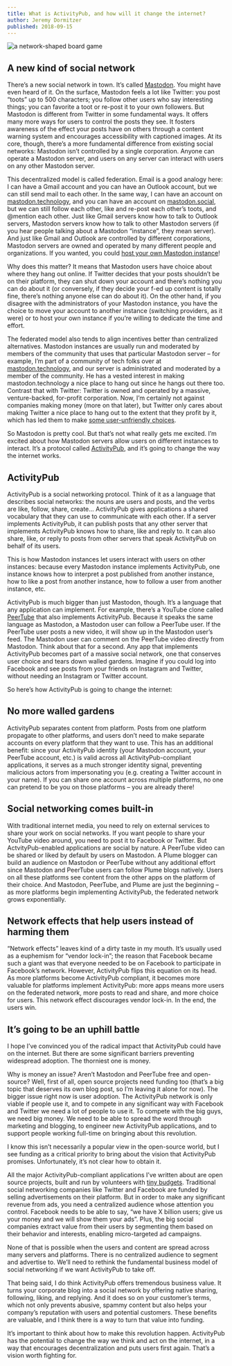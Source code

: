 ```yaml
---
title: What is ActivityPub, and how will it change the internet?
author: Jeremy Dormitzer
published: 2018-09-15
---
```

<img alt="a network-shaped board game" src="/images/board-game.jpg" />

## A new kind of social network

There’s a new social network in town. It’s called [Mastodon](https://joinmastodon.org/). You might have even heard of it. On the surface, Mastodon feels a lot like Twitter: you post “toots” up to 500 characters; you follow other users who say interesting things; you can favorite a toot or re-post it to your own followers. But Mastodon is different from Twitter in some fundamental ways. It offers many more ways for users to control the posts they see. It fosters awareness of the effect your posts have on others through a content warning system and encourages accessibility with captioned images. At its core, though, there’s a more fundamental difference from existing social networks: Mastodon isn’t controlled by a single corporation. Anyone can operate a Mastodon server, and users on any server can interact with users on any other Mastodon server.

This decentralized model is called federation. Email is a good analogy here: I can have a Gmail account and you can have an Outlook account, but we can still send mail to each other. In the same way, I can have an account on [mastodon.technology](https://mastodon.technology/invite/JguyVqcL), and you can have an account on [mastodon.social](https://mastodon.social/), but we can still follow each other, like and re-post each other’s toots, and @mention each other. Just like Gmail servers know how to talk to Outlook servers, Mastodon servers know how to talk to other Mastodon servers (if you hear people talking about a Mastodon “instance”, they mean server). And just like Gmail and Outlook are controlled by different corporations, Mastodon servers are owned and operated by many different people and organizations. If you wanted, you could [host your own Mastodon instance](https://github.com/tootsuite/documentation#running-mastodon)!

Why does this matter? It means that Mastodon users have choice about where they hang out online. If Twitter decides that your posts shouldn’t be on their platform, they can shut down your account and there’s nothing you can do about it (or conversely, if they decide your f-ed up content is totally fine, there’s nothing anyone else can do about it). On the other hand, if you disagree with the administrators of your Mastodon instance, you have the choice to move your account to another instance (switching providers, as it were) or to host your own instance if you’re willing to dedicate the time and effort.

The federated model also tends to align incentives better than centralized alternatives. Mastodon instances are usually run and moderated by members of the community that uses that particular Mastodon server – for example, I’m part of a community of tech folks over at [mastodon.technology](https://mastodon.technology/invite/JguyVqcL), and our server is administrated and moderated by a member of the community. He has a vested interest in making mastodon.technology a nice place to hang out since he hangs out there too. Contrast that with Twitter: Twitter is owned and operated by a massive, venture-backed, for-profit corporation. Now, I’m certainly not against companies making money (more on that later), but Twitter only cares about making Twitter a nice place to hang out to the extent that they profit by it, which has led them to make [some user-unfriendly choices](http://www.slate.com/articles/technology/cover_story/2017/03/twitter_s_timeline_algorithm_and_its_effect_on_us_explained.html).

So Mastodon is pretty cool. But that’s not what really gets me excited. I’m excited about how Mastodon servers allow users on different instances to interact. It’s a protocol called [ActivityPub](https://activitypub.rocks/), and it’s going to change the way the internet works. 

## ActivityPub

ActivityPub is a social networking protocol. Think of it as a language that describes social networks: the nouns are users and posts, and the verbs are like, follow, share, create… ActivityPub gives applications a shared vocabulary that they can use to communicate with each other. If a server implements ActivityPub, it can publish posts that any other server that implements ActivityPub knows how to share, like and reply to. It can also share, like, or reply to posts from other servers that speak ActivityPub on behalf of its users.

This is how Mastodon instances let users interact with users on other instances: because every Mastodon instance implements ActivityPub, one instance knows how to interpret a post published from another instance, how to like a post from another instance, how to follow a user from another instance, etc.

ActivityPub is much bigger than just Mastodon, though. It’s a language that any application can implement. For example, there’s a YouTube clone called [PeerTube](https://joinpeertube.org/en/faq/) that also implements ActivityPub. Because it speaks the same language as Mastodon, a Mastodon user can follow a PeerTube user. If the PeerTube user posts a new video, it will show up in the Mastodon user’s feed. The Mastodon user can comment on the PeerTube video directly from Mastodon. Think about that for a second. Any app that implements ActivityPub becomes part of a massive social network, one that conserves user choice and tears down walled gardens. Imagine if you could log into Facebook and see posts from your friends on Instagram and Twitter, without needing an Instagram or Twitter account.

So here’s how ActivityPub is going to change the internet: 

## No more walled gardens

ActivityPub separates content from platform. Posts from one platform propagate to other platforms, and users don’t need to make separate accounts on every platform that they want to use. This has an additional benefit: since your ActivityPub identity (your Mastodon account, your PeerTube account, etc.) is valid across all ActivityPub-compliant applications, it serves as a much stronger identity signal, preventing malicious actors from impersonating you (e.g. creating a Twitter account in your name). If you can share one account across multiple platforms, no one can pretend to be you on those platforms – you are already there!

## Social networking comes built-in

With traditional internet media, you need to rely on external services to share your work on social networks. If you want people to share your YouTube video around, you need to post it to Facebook or Twitter. But ActvityPub-enabled applications are social by nature. A PeerTube video can be shared or liked by default by users on Mastodon. A Plume blogger can build an audience on Mastodon or PeerTube without any additional effort since Mastodon and PeerTube users can follow Plume blogs natively. Users on all these platforms see content from the other apps on the platform of their choice. And Mastodon, PeerTube, and Plume are just the beginning – as more platforms begin implementing ActivityPub, the federated network grows exponentially.

## Network effects that help users instead of harming them

“Network effects” leaves kind of a dirty taste in my mouth. It’s usually used as a euphemism for “vendor lock-in”; the reason that Facebook became such a giant was that everyone needed to be on Facebook to participate in Facebook’s network. However, ActivityPub flips this equation on its head. As more platforms become ActivityPub compliant, it becomes more valuable for platforms implement ActivityPub: more apps means more users on the federated network, more posts to read and share, and more choice for users. This network effect discourages vendor lock-in. In the end, the users win.

## It’s going to be an uphill battle

I hope I’ve convinced you of the radical impact that ActivityPub could have on the internet. But there are some significant barriers preventing widespread adoption. The thorniest one is money. 

Why is money an issue? Aren’t Mastodon and PeerTube free and open-source? Well, first of all, open source projects need funding too (that’s a big topic that deserves its own blog post, so I’m leaving it alone for now). The bigger issue right now is user adoption. The ActivityPub network is only viable if people use it, and to compete in any significant way with Facebook and Twitter we need a lot of people to use it. To compete with the big guys, we need big money. We need to be able to spread the word through marketing and blogging, to engineer new ActivityPub applications, and to support people working full-time on bringing about this revolution.

I know this isn’t necessarily a popular view in the open-source world, but I see funding as a critical priority to bring about the vision that ActivityPub promises. Unfortunately, it’s not clear how to obtain it.

All the major ActivityPub-compliant applications I’ve written about are open source projects, built and run by volunteers with [tiny budgets](https://www.patreon.com/mastodon). Traditional social networking companies like Twitter and Facebook are funded by selling advertisements on their platform. But in order to make any significant revenue from ads, you need a centralized audience whose attention you control. Facebook needs to be able to say, “we have X billion users; give us your money and we will show them your ads”. Plus, the big social companies extract value from their users by segmenting them based on their behavior and interests, enabling micro-targeted ad campaigns.

None of that is possible when the users and content are spread across many servers and platforms. There is no centralized audience to segment and advertise to. We’ll need to rethink the fundamental business model of social networking if we want ActivityPub to take off.

That being said, I do think ActivityPub offers tremendous business value. It turns your corporate blog into a social network by offering native sharing, following, liking, and replying. And it does so on your customer’s terms, which not only prevents abusive, spammy content but also helps your company’s reputation with users and potential customers. These benefits are valuable, and I think there is a way to turn that value into funding.

It’s important to think about how to make this revolution happen. ActivityPub has the potential to change the way we think and act on the internet, in a way that encourages decentralization and puts users first again. That’s a vision worth fighting for.
